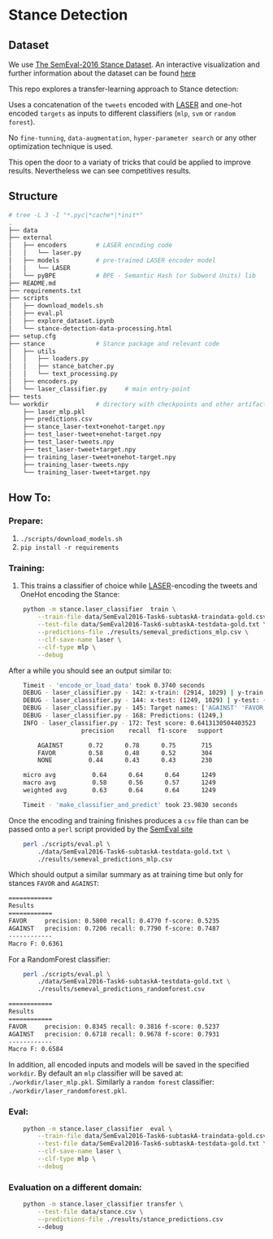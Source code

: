 # Stance Detection


## Dataset

We use [The SemEval-2016 Stance Dataset](http://www.saifmohammad.com/WebDocs/stance-data-all-annotations.zip).
An interactive visualization and further information about the dataset
can be found [here](http://www.saifmohammad.com/WebPages/StanceDataset.htm)

This repo explores a transfer-learning approach to Stance detection:

Uses a concatenation of the `tweets` encoded with
[LASER](https://github.com/facebookresearch/LASER) and one-hot encoded
 `targets` as inputs to different classifiers (`mlp`, `svm` or `random forest`).

No `fine-tunning`, `data-augmentation`, `hyper-parameter search` or
any other optimization technique is used.

This open the door to a variaty of tricks that could be applied to improve
results. Nevertheless we can see competitives results.


## Structure

```bash
# tree -L 3 -I "*.pyc|*cache*|*init*"
.
├── data
├── external
│   ├── encoders        # LASER encoding code
│   │   └── laser.py
│   ├── models          # pre-trained LASER encoder model
│   │   └── LASER
│   └── pyBPE           # BPE - Semantic Hash (or Subword Units) lib
├── README.md
├── requirements.txt
├── scripts
│   ├── download_models.sh
│   ├── eval.pl
│   ├── explore_dataset.ipynb
│   └── stance-detection-data-processing.html
├── setup.cfg
├── stance              # Stance package and relevant code
│   ├── utils
│   │   ├── loaders.py
│   │   ├── stance_batcher.py
│   │   └── text_processing.py
│   ├── encoders.py
│   └── laser_classifier.py     # main entry-point
├── tests
└── workdir             # directory with checkpoints and other artifacts
    ├── laser_mlp.pkl
    ├── predictions.csv
    ├── stance_laser-text+onehot-target.npy
    ├── test_laser-tweet+onehot-target.npy
    ├── test_laser-tweets.npy
    ├── test_laser-tweet+target.npy
    ├── training_laser-tweet+onehot-target.npy
    ├── training_laser-tweets.npy
    └── training_laser-tweet+target.npy
```


## How To:

### Prepare:

1. `./scripts/download_models.sh`
2. `pip install -r requirements`


### Training:

1. This trains a classifier of choice
while [LASER](https://github.com/facebookresearch/LASER)-encoding
the tweets and OneHot encoding the Stance:
```bash
    python -m stance.laser_classifier  train \
        --train-file data/SemEval2016-Task6-subtaskA-traindata-gold.csv \
        --test-file data/SemEval2016-Task6-subtaskA-testdata-gold.txt \
        --predictions-file ./results/semeval_predictions_mlp.csv \
        --clf-save-name laser \
        --clf-type mlp \
        --debug
```

After a while you should see an output similar to:
```bash
    Timeit - 'encode_or_load_data' took 0.3740 seconds
    DEBUG - laser_classifier.py - 142: x-train: (2914, 1029) | y-train: (2914,)
    DEBUG - laser_classifier.py - 144: x-test: (1249, 1029) | y-test: (1249,)
    DEBUG - laser_classifier.py - 145: Target names: ['AGAINST' 'FAVOR' 'NONE']
    DEBUG - laser_classifier.py - 168: Predictions: (1249,)
    INFO - laser_classifier.py - 172: Test score: 0.6413130504403523
                    precision    recall  f1-score   support

        AGAINST       0.72      0.78      0.75       715
        FAVOR         0.58      0.48      0.52       304
        NONE          0.44      0.43      0.43       230

    micro avg          0.64      0.64      0.64      1249
    macro avg          0.58      0.56      0.57      1249
    weighted avg       0.63      0.64      0.64      1249

    Timeit - 'make_classifier_and_predict' took 23.9830 seconds
```

Once the encoding and training finishes produces a `csv` file
than can be passed onto a `perl` script provided by the
[SemEval site](http://alt.qcri.org/semeval2016/task6/index.php?id=data-and-tools)
```bash
    perl ./scripts/eval.pl \
        ./data/SemEval2016-Task6-subtaskA-testdata-gold.txt \
        ./results/semeval_predictions_mlp.csv
```

Which should output a similar summary as at training time but only for
stances `FAVOR` and `AGAINST`:

```bash
============
Results
============
FAVOR     precision: 0.5800 recall: 0.4770 f-score: 0.5235
AGAINST   precision: 0.7206 recall: 0.7790 f-score: 0.7487
------------
Macro F: 0.6361
```

For a RandomForest classifier:
```bash
    perl ./scripts/eval.pl \
        ./data/SemEval2016-Task6-subtaskA-testdata-gold.txt \
        ./results/semeval_predictions_randomforest.csv

============
Results
============
FAVOR     precision: 0.8345 recall: 0.3816 f-score: 0.5237
AGAINST   precision: 0.6718 recall: 0.9678 f-score: 0.7931
------------
Macro F: 0.6584
```

In addition, all encoded inputs and models will be saved in the specified
`workdir`.
By default an `mlp` classifier will be saved at: `./workdir/laser_mlp.pkl`.
Similarly a `random forest` classifier: `./workdir/laser_randomforest.pkl`.

### Eval:
```bash
    python -m stance.laser_classifier  eval \
        --train-file data/SemEval2016-Task6-subtaskA-traindata-gold.csv \
        --test-file data/SemEval2016-Task6-subtaskA-testdata-gold.txt \
        --clf-save-name laser \
        --clf-type mlp \
        --debug
```

### Evaluation on a different domain:
```bash
    python -m stance.laser_classifier transfer \
        --test-file data/stance.csv \
        --predictions-file ./results/stance_predictions.csv
        --debug
```
